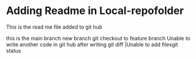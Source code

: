 # Adding Readme in Local-repofolder
This is the read me file added to git hub 

this is the main branch
new branch
git checkout to feature branch
Unable to write another code in git hub after writing git diff
|Unable to add filesgit status
